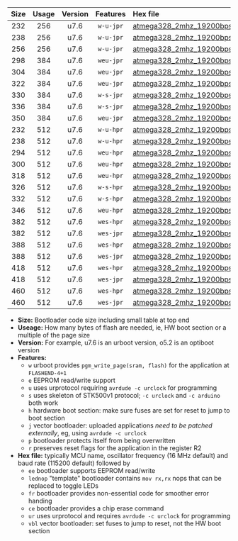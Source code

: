 |Size|Usage|Version|Features|Hex file|
|:-:|:-:|:-:|:-:|:--|
|232|256|u7.6|`w-u-jpr`|[atmega328_2mhz_19200bps_ur_vbl.hex](https://raw.githubusercontent.com/stefanrueger/urboot/main/atmega328_2mhz_19200bps_ur_vbl.hex)|
|238|256|u7.6|`w-u-jpr`|[atmega328_2mhz_19200bps_lednop_ur_vbl.hex](https://raw.githubusercontent.com/stefanrueger/urboot/main/atmega328_2mhz_19200bps_lednop_ur_vbl.hex)|
|256|256|u7.6|`w-u-jpr`|[atmega328_2mhz_19200bps_lednop_fr_ur_vbl.hex](https://raw.githubusercontent.com/stefanrueger/urboot/main/atmega328_2mhz_19200bps_lednop_fr_ur_vbl.hex)|
|298|384|u7.6|`weu-jpr`|[atmega328_2mhz_19200bps_ee_ur_vbl.hex](https://raw.githubusercontent.com/stefanrueger/urboot/main/atmega328_2mhz_19200bps_ee_ur_vbl.hex)|
|304|384|u7.6|`weu-jpr`|[atmega328_2mhz_19200bps_ee_lednop_ur_vbl.hex](https://raw.githubusercontent.com/stefanrueger/urboot/main/atmega328_2mhz_19200bps_ee_lednop_ur_vbl.hex)|
|322|384|u7.6|`weu-jpr`|[atmega328_2mhz_19200bps_ee_lednop_fr_ur_vbl.hex](https://raw.githubusercontent.com/stefanrueger/urboot/main/atmega328_2mhz_19200bps_ee_lednop_fr_ur_vbl.hex)|
|330|384|u7.6|`w-s-jpr`|[atmega328_2mhz_19200bps_vbl.hex](https://raw.githubusercontent.com/stefanrueger/urboot/main/atmega328_2mhz_19200bps_vbl.hex)|
|336|384|u7.6|`w-s-jpr`|[atmega328_2mhz_19200bps_lednop_vbl.hex](https://raw.githubusercontent.com/stefanrueger/urboot/main/atmega328_2mhz_19200bps_lednop_vbl.hex)|
|350|384|u7.6|`weu-jpr`|[atmega328_2mhz_19200bps_ee_lednop_fr_ce_ur_vbl.hex](https://raw.githubusercontent.com/stefanrueger/urboot/main/atmega328_2mhz_19200bps_ee_lednop_fr_ce_ur_vbl.hex)|
|232|512|u7.6|`w-u-hpr`|[atmega328_2mhz_19200bps_ur.hex](https://raw.githubusercontent.com/stefanrueger/urboot/main/atmega328_2mhz_19200bps_ur.hex)|
|238|512|u7.6|`w-u-hpr`|[atmega328_2mhz_19200bps_lednop_ur.hex](https://raw.githubusercontent.com/stefanrueger/urboot/main/atmega328_2mhz_19200bps_lednop_ur.hex)|
|294|512|u7.6|`weu-hpr`|[atmega328_2mhz_19200bps_ee_ur.hex](https://raw.githubusercontent.com/stefanrueger/urboot/main/atmega328_2mhz_19200bps_ee_ur.hex)|
|300|512|u7.6|`weu-hpr`|[atmega328_2mhz_19200bps_ee_lednop_ur.hex](https://raw.githubusercontent.com/stefanrueger/urboot/main/atmega328_2mhz_19200bps_ee_lednop_ur.hex)|
|318|512|u7.6|`weu-hpr`|[atmega328_2mhz_19200bps_ee_lednop_fr_ur.hex](https://raw.githubusercontent.com/stefanrueger/urboot/main/atmega328_2mhz_19200bps_ee_lednop_fr_ur.hex)|
|326|512|u7.6|`w-s-hpr`|[atmega328_2mhz_19200bps.hex](https://raw.githubusercontent.com/stefanrueger/urboot/main/atmega328_2mhz_19200bps.hex)|
|332|512|u7.6|`w-s-hpr`|[atmega328_2mhz_19200bps_lednop.hex](https://raw.githubusercontent.com/stefanrueger/urboot/main/atmega328_2mhz_19200bps_lednop.hex)|
|346|512|u7.6|`weu-hpr`|[atmega328_2mhz_19200bps_ee_lednop_fr_ce_ur.hex](https://raw.githubusercontent.com/stefanrueger/urboot/main/atmega328_2mhz_19200bps_ee_lednop_fr_ce_ur.hex)|
|382|512|u7.6|`wes-hpr`|[atmega328_2mhz_19200bps_ee.hex](https://raw.githubusercontent.com/stefanrueger/urboot/main/atmega328_2mhz_19200bps_ee.hex)|
|382|512|u7.6|`wes-jpr`|[atmega328_2mhz_19200bps_ee_vbl.hex](https://raw.githubusercontent.com/stefanrueger/urboot/main/atmega328_2mhz_19200bps_ee_vbl.hex)|
|388|512|u7.6|`wes-hpr`|[atmega328_2mhz_19200bps_ee_lednop.hex](https://raw.githubusercontent.com/stefanrueger/urboot/main/atmega328_2mhz_19200bps_ee_lednop.hex)|
|388|512|u7.6|`wes-jpr`|[atmega328_2mhz_19200bps_ee_lednop_vbl.hex](https://raw.githubusercontent.com/stefanrueger/urboot/main/atmega328_2mhz_19200bps_ee_lednop_vbl.hex)|
|418|512|u7.6|`wes-hpr`|[atmega328_2mhz_19200bps_ee_lednop_fr.hex](https://raw.githubusercontent.com/stefanrueger/urboot/main/atmega328_2mhz_19200bps_ee_lednop_fr.hex)|
|418|512|u7.6|`wes-jpr`|[atmega328_2mhz_19200bps_ee_lednop_fr_vbl.hex](https://raw.githubusercontent.com/stefanrueger/urboot/main/atmega328_2mhz_19200bps_ee_lednop_fr_vbl.hex)|
|460|512|u7.6|`wes-hpr`|[atmega328_2mhz_19200bps_ee_lednop_fr_ce.hex](https://raw.githubusercontent.com/stefanrueger/urboot/main/atmega328_2mhz_19200bps_ee_lednop_fr_ce.hex)|
|460|512|u7.6|`wes-jpr`|[atmega328_2mhz_19200bps_ee_lednop_fr_ce_vbl.hex](https://raw.githubusercontent.com/stefanrueger/urboot/main/atmega328_2mhz_19200bps_ee_lednop_fr_ce_vbl.hex)|

- **Size:** Bootloader code size including small table at top end
- **Useage:** How many bytes of flash are needed, ie, HW boot section or a multiple of the page size
- **Version:** For example, u7.6 is an urboot version, o5.2 is an optiboot version
- **Features:**
  + `w` urboot provides `pgm_write_page(sram, flash)` for the application at `FLASHEND-4+1`
  + `e` EEPROM read/write support
  + `u` uses urprotocol requiring `avrdude -c urclock` for programming
  + `s` uses skeleton of STK500v1 protocol; `-c urclock` and `-c arduino` both work
  + `h` hardware boot section: make sure fuses are set for reset to jump to boot section
  + `j` vector bootloader: uploaded applications *need to be patched externally*, eg, using `avrdude -c urclock`
  + `p` bootloader protects itself from being overwritten
  + `r` preserves reset flags for the application in the register R2
- **Hex file:** typically MCU name, oscillator frequency (16 MHz default) and baud rate (115200 default) followed by
  + `ee` bootloader supports EEPROM read/write
  + `lednop` "template" bootloader contains `mov rx,rx` nops that can be replaced to toggle LEDs
  + `fr` bootloader provides non-essential code for smoother error handing
  + `ce` bootloader provides a chip erase command
  + `ur` uses urprotocol and requires `avrdude -c urclock` for programming
  + `vbl` vector bootloader: set fuses to jump to reset, not the HW boot section
